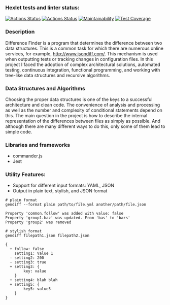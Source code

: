### Hexlet tests and linter status:
[![Actions Status](https://github.com/akivonen/frontend-project-46/actions/workflows/hexlet-check.yml/badge.svg)](https://github.com/akivonen/frontend-project-46/actions)
[![Actions Status](https://github.com/akivonen/frontend-project-46/actions/workflows/tests.yml/badge.svg)](https://github.com/akivonen/frontend-project-46/actions)
[![Maintainability](https://api.codeclimate.com/v1/badges/5074c110b97976b17441/maintainability)](https://codeclimate.com/github/akivonen/frontend-project-46/maintainability)
[![Test Coverage](https://api.codeclimate.com/v1/badges/5074c110b97976b17441/test_coverage)](https://codeclimate.com/github/akivonen/frontend-project-46/test_coverage)
### Description
Difference Finder is a program that determines the difference between two data structures. This is a common task for which there are numerous online services, for example, http://www.jsondiff.com/. This mechanism is used when outputting tests or tracking changes in configuration files. In this project I faced the adoption of complex architectural solutions, automated testing, continuous integration, functional programming, and working with tree-like data structures and recursive algorithms.  
### Data Structures and Algorithms
Choosing the proper data structures is one of the keys to a successful architecture and clean code. The convenience of analysis and processing as well as the number and complexity of conditional statements depend on this.
The main question in the project is how to describe the internal representation of the differences between files as simply as possible. And although there are many different ways to do this, only some of them lead to simple code.
### Libraries and frameworks
- commander.js
- Jest
### Utility Features:
- Support for different input formats: YAML, JSON
- Output in plain text, stylish, and JSON format
```
# plain format
gendiff --format plain path/to/file.yml another/path/file.json

Property 'common.follow' was added with value: false
Property 'group1.baz' was updated. From 'bas' to 'bars'
Property 'group2' was removed

# stylish format
gendiff filepath1.json filepath2.json

{
  + follow: false
    setting1: Value 1
  - setting2: 200
  - setting3: true
  + setting3: {
        key: value
    }
  + setting4: blah blah
  + setting5: {
        key5: value5
    }
}
```
